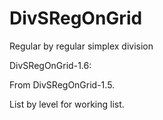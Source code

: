 # DivSRegOnGrid
Regular by regular simplex division

DivSRegOnGrid-1.6:

From DivSRegOnGrid-1.5.

List by level for working list.
